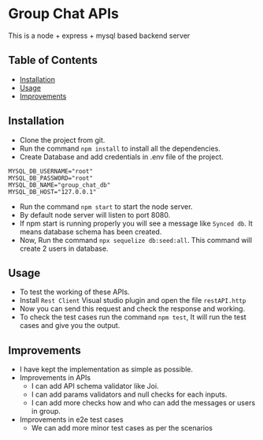 # Group Chat APIs

This is a node + express + mysql based backend server

## Table of Contents

- [Installation](##installation)
- [Usage](##usage)
- [Improvements](##Improvements)


## Installation

* Clone the project from git.
* Run the command ` npm install ` to install all the dependencies.
* Create Database and add credentials in .env file of the project.
```
MYSQL_DB_USERNAME="root"
MYSQL_DB_PASSWORD="root"
MYSQL_DB_NAME="group_chat_db"
MYSQL_DB_HOST="127.0.0.1"
```
* Run the command ` npm start ` to start the node server.
* By default node server will listen to port 8080.
* If npm start is running properly you will see a message like `Synced db`. It means database schema has been created.
* Now, Run the command `npx sequelize db:seed:all`. This command will create 2 users in database.


## Usage

* To test the working of these APIs.
* Install `Rest Client` Visual studio plugin and open the file `restAPI.http`
* Now you can send this request and check the response and working.
* To check the test cases run the command `npm test`, It will run the test cases and give you the output.

## Improvements

* I have kept the implementation as simple as possible.
* Improvements in APIs
    - I can add API schema validator like Joi.
    - I can add params validators and null checks for each inputs.
    - I can add more checks how and who can add the messages or users in group.
* Improvements in e2e test cases
    - We can add more minor test cases as per the scenarios